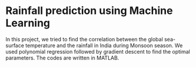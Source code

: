 # Rainfall prediction using Machine Learning
In this project, we tried to find the correlation between the global sea-surface temperature and the rainfall in India during Monsoon season. We used polynomial regression followed by gradient descent to find the optimal parameters. The codes are written in MATLAB.
